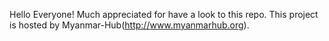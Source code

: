 Hello Everyone! Much appreciated for have a look to this repo. This project is hosted by Myanmar-Hub(http://www.myanmarhub.org).